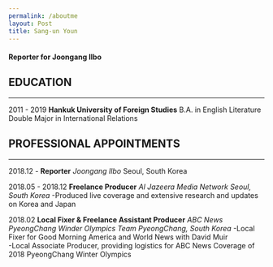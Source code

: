 ```yaml
---
permalink: /aboutme
layout: Post
title: Sang-un Youn
---
```


#### Reporter for Joongang Ilbo

## EDUCATION

---

2011 - 2019
**Hankuk University of Foreign Studies**
B.A. in English Literature
Double Major in International Relations

## PROFESSIONAL APPOINTMENTS

---

2018.12 -
**Reporter**
_Joongang Ilbo_
Seoul, South Korea

2018.05 - 2018.12
**Freelance Producer**
_Al Jazeera Media Network_
_Seoul, South Korea_
-Produced live coverage and extensive research and updates on Korea and Japan

2018.02
**Local Fixer & Freelance Assistant Producer**
_ABC News PyeongChang Winder Olympics Team_
_PyeongChang, South Korea_
-Local Fixer for Good Morning America and World News with David Muir   
-Local Associate Producer, providing logistics for ABC News Coverage of 2018 PyeongChang Winter Olympics

